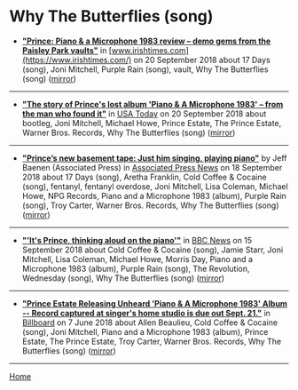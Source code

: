 # Why The Butterflies (song)

 - [**"Prince: Piano & a Microphone 1983 review – demo gems from the Paisley Park vaults"**](https://www.irishtimes.com/culture/music/prince-piano-a-microphone-1983-review-demo-gems-from-the-paisley-park-vaults-1.3632309) in [www.irishtimes.com](https://www.irishtimes.com/) on 20 September 2018 about 17 Days (song), Joni Mitchell, Purple Rain (song), vault, Why The Butterflies (song) ([mirror](https://web.archive.org/web/*/https://www.irishtimes.com/culture/music/prince-piano-a-microphone-1983-review-demo-gems-from-the-paisley-park-vaults-1.3632309))

----

 - [**"The story of Prince's lost album 'Piano & A Microphone 1983' – from the man who found it"**](https://usatoday.com/story/life/music/2018/09/18/prince-basement-tape-piano-microphone-1983/1346752002/) in [USA Today](https://usatoday.com/) on 20 September 2018 about bootleg, Joni Mitchell, Michael Howe, Prince Estate, The Prince Estate, Warner Bros. Records, Why The Butterflies (song) ([mirror](https://web.archive.org/web/*/https://usatoday.com/story/life/music/2018/09/18/prince-basement-tape-piano-microphone-1983/1346752002/))

----

 - [**"Prince’s new basement tape: Just him singing, playing piano"**](https://apnews.com/e0a9e78a662c40d3adee133110bc8489) by Jeff Baenen (Associated Press) in [Associated Press News](https://apnews.com/) on 18 September 2018 about 17 Days (song), Aretha Franklin, Cold Coffee & Cocaine (song), fentanyl, fentanyl overdose, Joni Mitchell, Lisa Coleman, Michael Howe, NPG Records, Piano and a Microphone 1983 (album), Purple Rain (song), Troy Carter, Warner Bros. Records, Why The Butterflies (song) ([mirror](https://web.archive.org/web/*/https://apnews.com/e0a9e78a662c40d3adee133110bc8489))

----

 - [**"'It's Prince, thinking aloud on the piano'"**](https://www.bbc.com/news/entertainment-arts-45510532) in [BBC News](https://www.bbc.com/news/) on 15 September 2018 about Cold Coffee & Cocaine (song), Jamie Starr, Joni Mitchell, Lisa Coleman, Michael Howe, Morris Day, Piano and a Microphone 1983 (album), Purple Rain (song), The Revolution, Wednesday (song), Why The Butterflies (song) ([mirror](https://web.archive.org/web/*/https://www.bbc.com/news/entertainment-arts-45510532))

----

 - [**"Prince Estate Releasing Unheard 'Piano & A Microphone 1983' Album -- Record captured at singer's home studio is due out Sept. 21."**](https://www.billboard.com/articles/columns/rock/8459820/prince-estate-releasing-unheard-piano-a-microphone-1983-album) in [Billboard](https://www.billboard.com/) on 7 June 2018 about Allen Beaulieu, Cold Coffee & Cocaine (song), Joni Mitchell, Piano and a Microphone 1983 (album), Prince Estate, The Prince Estate, Troy Carter, Warner Bros. Records, Why The Butterflies (song) ([mirror](https://web.archive.org/web/*/https://www.billboard.com/articles/columns/rock/8459820/prince-estate-releasing-unheard-piano-a-microphone-1983-album))

----

[Home](../)
